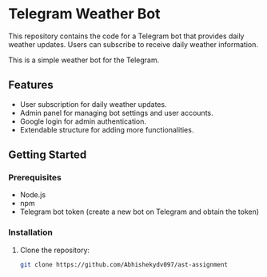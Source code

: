 # Telegram Weather Bot

This repository contains the code for a Telegram bot that provides daily weather updates. Users can subscribe to receive daily weather information.

This is a simple weather bot for the Telegram.

## Features

- User subscription for daily weather updates.
- Admin panel for managing bot settings and user accounts.
- Google login for admin authentication.
- Extendable structure for adding more functionalities.

## Getting Started

### Prerequisites

- Node.js
- npm
- Telegram bot token (create a new bot on Telegram and obtain the token)

### Installation

1. Clone the repository:
   ```bash
   git clone https://github.com/Abhishekydv097/ast-assignment
